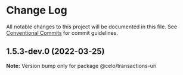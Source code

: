# Change Log

All notable changes to this project will be documented in this file.
See [Conventional Commits](https://conventionalcommits.org) for commit guidelines.

## 1.5.3-dev.0 (2022-03-25)

**Note:** Version bump only for package @celo/transactions-uri
